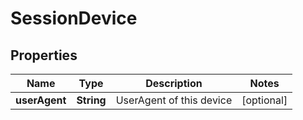 

# SessionDevice


## Properties

| Name | Type | Description | Notes |
|------------ | ------------- | ------------- | -------------|
|**userAgent** | **String** | UserAgent of this device |  [optional] |



